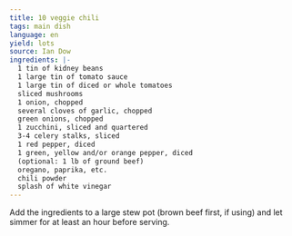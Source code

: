 ```yaml
---
title: 10 veggie chili
tags: main dish
language: en
yield: lots
source: Ian Dow
ingredients: |-
  1 tin of kidney beans
  1 large tin of tomato sauce
  1 large tin of diced or whole tomatoes
  sliced mushrooms
  1 onion, chopped
  several cloves of garlic, chopped
  green onions, chopped
  1 zucchini, sliced and quartered
  3-4 celery stalks, sliced
  1 red pepper, diced
  1 green, yellow and/or orange pepper, diced
  (optional: 1 lb of ground beef)
  oregano, paprika, etc.
  chili powder
  splash of white vinegar
---
```


Add the ingredients to a large stew pot (brown beef first, if using) and let simmer for at least an hour before serving.

